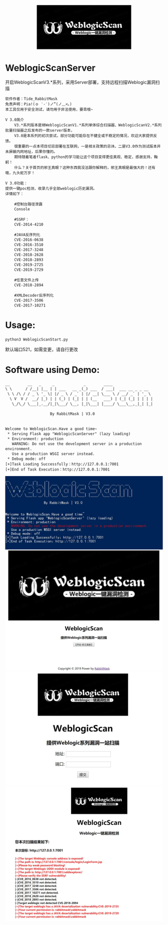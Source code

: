 <div align=center><img src=static/images/WeblogicScan.jpg width="60%"></div>

# WeblogicScanServer
开启WeblogicScanV3.*系列，采用Server部署，支持远程扫描Weblogic漏洞扫描

	软件作者：Tide_RabbitMask
	免责声明：Pia!(ｏ ‵-′)ノ”(ノ﹏<。)
	本工具仅用于安全测试，请勿用于非法使用，要乖哦~
	
	V 3.0简介
        V3.*系列版本是继WeblogicScanV1.*系列单体综合扫描器、WeblogicScanV2.*系列批量扫描器之后发布的一款server版本，
        V3.0是本系列的初次尝试，部分功能可能存在不健全或不稳定的情况，欢迎大家提供反馈。
        很重要的一点本项目切忌部署在互联网，一是相关政策的忌讳，二是V3.0作为测试版本并未屏蔽内网地址，后果你懂的。
        期待随着笔者flask、python的学习能让这个项目变得更佳美观、稳定，感谢支持，鞠躬！
        什么？关于首页的邪王真眼？这种东西我没法跟你解释的，邪王真眼是最强大的！还有哦，九头蛇万岁！
		
	V 3.0功能：
	提供一键poc检测，收录几乎全部weblogic历史漏洞。
	详情如下：
	
        #控制台路径泄露
        Console  
        
        #SSRF：
        CVE-2014-4210      
        
        #JAVA反序列化
        CVE-2016-0638  
        CVE-2016-3510   
        CVE-2017-3248   
        CVE-2018-2628 
        CVE-2018-2893
        CVE-2019-2725
        CVE-2019-2729
        
        #任意文件上传
        CVE-2018-2894   
        
        #XMLDecoder反序列化
        CVE-2017-3506
        CVE-2017-10271 
        
Usage:	
===
`python3 WeblogicScanStart.py`

默认端口521，如需变更，请自行更改

Software using Demo:	
===
	__        __   _     _             _        ____
	\ \      / /__| |__ | | ___   __ _(_) ___  / ___|  ___ __ _ _ __
	 \ \ /\ / / _ \ '_ \| |/ _ \ / _` | |/ __| \___ \ / __/ _` | '_ \
	  \ V  V /  __/ |_) | | (_) | (_| | | (__   ___) | (_| (_| | | | |
	   \_/\_/ \___|_.__/|_|\___/ \__, |_|\___| |____/ \___\__,_|_| |_|

						By RabbitMask | V3.0


	Welcome to WeblogicScan.Have a good time~
	 * Serving Flask app "WeblogicScanServer" (lazy loading)
	 * Environment: production
	   WARNING: Do not use the development server in a production environment.
	   Use a production WSGI server instead.
	 * Debug mode: off
	[+]Task Loading Successfully：http://127.0.0.1:7001
	[+]End of Task Execution：http://127.0.0.1:7001

	
<div align=center><img src=demo/console.jpg></div>
<div align=center><img src=demo/index.jpg></div>
<div align=center><img src=demo/search.jpg></div>
<div align=center><img src=demo/result.jpg></div>
